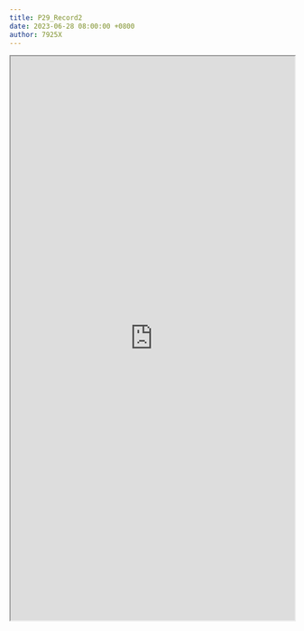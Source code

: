 ```yaml
---
title: P29_Record2
date: 2023-06-28 08:00:00 +0800
author: 7925X
---
```


<iframe src="https://y.dialwo.com/7925X2024/20230628-P29_Record2.pdf" width="100%" height="1000px"></iframe>
